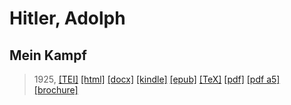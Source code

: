 # Hitler, Adolph
## Mein Kampf

> 1925,  <a title="Source XML/TEI" class="mime48 tei" href="https://hurlus.github.io/tei/hitler1925_moncombat.xml">[TEI]</a>  <a title="HTML une page" class="mime48 html" href="https://hurlus.github.io/hitler1925_moncombat/hitler1925_moncombat.html">[html]</a>  <a title="Bureautique (LibreOffice, MS.Word)" class="mime48 docx" href="https://hurlus.github.io/hitler1925_moncombat/hitler1925_moncombat.docx">[docx]</a>  <a title="Amazon.kindle" class="mime48 mobi" href="https://hurlus.github.io/hitler1925_moncombat/hitler1925_moncombat.mobi">[kindle]</a>  <a title="EPUB, pour liseuses et téléphones" class="mime48 epub" href="https://hurlus.github.io/hitler1925_moncombat/hitler1925_moncombat.epub">[epub]</a>  <a title="LaTeX" class="mime48 tex" href="https://hurlus.github.io/hitler1925_moncombat/hitler1925_moncombat.tex">[TeX]</a>  <a title="PDF à imprimer, A4 2 colonnes" class="mime48 pdf" href="https://hurlus.github.io/hitler1925_moncombat/hitler1925_moncombat.pdf">[pdf]</a>  <a title="PDF à lire, A5 une colonne" class="mime48 a5" href="https://hurlus.github.io/hitler1925_moncombat/hitler1925_moncombat_a5.pdf">[pdf a5]</a>  <a title="Brochure à agrafer, pdf imposé pour imprimante recto/verso" class="mime48 brochure" href="https://hurlus.github.io/hitler1925_moncombat/hitler1925_moncombat_brochure.pdf">[brochure]</a> 
